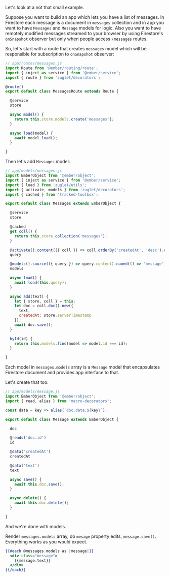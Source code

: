 Let's look at a not that small example.

Suppose you want to build an app which lets you have a list of messages. In Firestore each message is a document in `messages` collection and in app you want to have `Messages` and `Message` models for logic. Also you want to have remotely modified messages streamed to your browser by using Firestore's `onSnapshot` observer but only when people access `/messages` routes.

So, let's start with a route that creates `messages` model which will be responsible for subscription to `onSnapshot` observer:

``` javascript
// app/routes/messages.js
import Route from '@ember/routing/route';
import { inject as service } from '@ember/service';
import { route } from 'zuglet/decorators';

@route()
export default class MessagesRoute extends Route {

  @service
  store

  async model() {
    return this.store.models.create('messages');
  }

  async load(model) {
    await model.load();
  }

}
```

Then let's add `Messages` model:

``` javascript
// app/models/messages.js
import EmberObject from '@ember/object';
import { inject as service } from '@ember/service';
import { load } from 'zuglet/utils';
import { activate, models } from 'zuglet/decorators';
import { cached } from 'tracked-toolbox';

export default class Messages extends EmberObject {

  @service
  store

  @cached
  get coll() {
    return this.store.collection('messages');
  }

  @activate().content(({ coll }) => coll.orderBy('createdAt', 'desc').query())
  query

  @models().source(({ query }) => query.content).named(() => 'message').mapping(doc => ({ doc }))
  models

  async load() {
    await load(this.query);
  }

  async add(text) {
    let { store, coll } = this;
    let doc = coll.doc().new({
      text,
      createdAt: store.serverTimestamp
    });
    await doc.save();
  }

  byId(id) {
    return this.models.find(model => model.id === id);
  }

}
```

Each model in `messages.models` array is a `Message` model that encapsulates Firestore document and provides app interface to that.

Let's create that too:

``` javascript
// app/models/message.js
import EmberObject from '@ember/object';
import { read, alias } from 'macro-decorators';

const data = key => alias(`doc.data.${key}`);

export default class Message extends EmberObject {

  doc

  @reads('doc.id')
  id

  @data('createdAt')
  createdAt

  @data('text')
  text

  async save() {
    await this.doc.save();
  }

  async delete() {
    await this.doc.delete();
  }

}
```

And we're done with models.

Render `messages.models` array, do `mesage` property edits, `message.save()`. Everything works as you would expect.

``` hbs
{{#each @messages.models as |message|}}
  <div class="message">
    {{message.text}}
  </div>
{{/each}}
```
